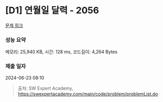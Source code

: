 # [D1] 연월일 달력 - 2056 

[문제 링크](https://swexpertacademy.com/main/code/problem/problemDetail.do?contestProbId=AV5QLkdKAz4DFAUq) 

### 성능 요약

메모리: 25,940 KB, 시간: 128 ms, 코드길이: 4,264 Bytes

### 제출 일자

2024-06-23 08:10



> 출처: SW Expert Academy, https://swexpertacademy.com/main/code/problem/problemList.do